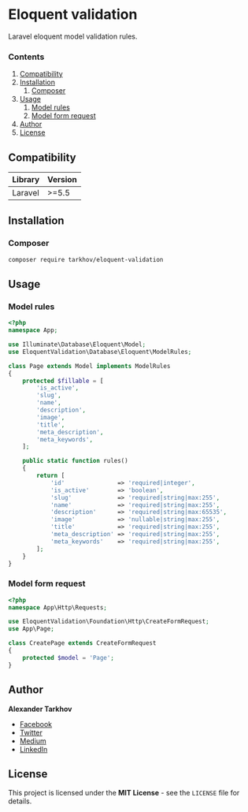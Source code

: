 # Eloquent validation

Laravel eloquent model validation rules.

### Contents

1. [Compatibility](#compatibility)
2. [Installation](#installation)
   1. [Composer](#composer)
3. [Usage](#usage)
   1. [Model rules](#model-rules)
   2. [Model form request](#model-form-request)
4. [Author](#author)
5. [License](#license)

## Compatibility

Library | Version
------- | -------
Laravel | >=5.5

## Installation

### Composer

```bash
composer require tarkhov/eloquent-validation
```

## Usage

### Model rules

```php
<?php
namespace App;

use Illuminate\Database\Eloquent\Model;
use EloquentValidation\Database\Eloquent\ModelRules;

class Page extends Model implements ModelRules
{
    protected $fillable = [
        'is_active',
        'slug',
        'name',
        'description',
        'image',
        'title',
        'meta_description',
        'meta_keywords',
    ];

    public static function rules()
    {
        return [
            'id'               => 'required|integer',
            'is_active'        => 'boolean',
            'slug'             => 'required|string|max:255',
            'name'             => 'required|string|max:255',
            'description'      => 'required|string|max:65535',
            'image'            => 'nullable|string|max:255',
            'title'            => 'required|string|max:255',
            'meta_description' => 'required|string|max:255',
            'meta_keywords'    => 'required|string|max:255',
        ];
    }
}
```

### Model form request

```php
<?php
namespace App\Http\Requests;

use EloquentValidation\Foundation\Http\CreateFormRequest;
use App\Page;

class CreatePage extends CreateFormRequest
{
    protected $model = 'Page';
}
```

## Author

**Alexander Tarkhov**

* [Facebook](https://www.facebook.com/alex.tarkhov)
* [Twitter](https://twitter.com/alextarkhov)
* [Medium](https://medium.com/@tarkhov)
* [LinkedIn](https://www.linkedin.com/in/tarkhov/)

## License

This project is licensed under the **MIT License** - see the `LICENSE` file for details.
